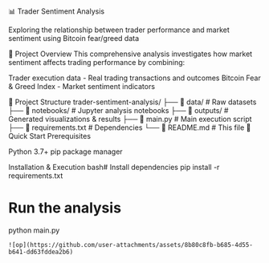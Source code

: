 📊 Trader Sentiment Analysis

Exploring the relationship between trader performance and market sentiment using Bitcoin fear/greed data

🎯 Project Overview
This comprehensive analysis investigates how market sentiment affects trading performance by combining:

Trader execution data - Real trading transactions and outcomes
Bitcoin Fear & Greed Index - Market sentiment indicators

📁 Project Structure
trader-sentiment-analysis/
├── 📂 data/              # Raw datasets
├── 📂 notebooks/         # Jupyter analysis notebooks
├── 📂 outputs/           # Generated visualizations & results
├── 📄 main.py           # Main execution script
├── 📄 requirements.txt  # Dependencies
└── 📄 README.md         # This file
🚀 Quick Start
Prerequisites

Python 3.7+
pip package manager

Installation & Execution
bash# Install dependencies
pip install -r requirements.txt

# Run the analysis
python main.py
```
![op](https://github.com/user-attachments/assets/8b80c8fb-b685-4d55-b641-dd63fddea2b6)


